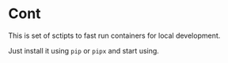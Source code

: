 # Cont

This is set of sctipts to fast run containers for local development.

Just install it using `pip` or `pipx` and start using.
